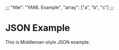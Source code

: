 ;;;
"title": "YAML Example",
"array": ["a", "b", "c"]
;;;

# JSON Example

This is Middleman-style JSON example.

